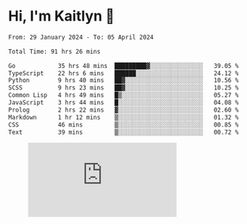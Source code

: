 # Hi, I'm Kaitlyn 👋
<!--START_SECTION:waka-->

```txt
From: 29 January 2024 - To: 05 April 2024

Total Time: 91 hrs 26 mins

Go            35 hrs 48 mins  █████████▓░░░░░░░░░░░░░░░   39.05 %
TypeScript    22 hrs 6 mins   ██████░░░░░░░░░░░░░░░░░░░   24.12 %
Python        9 hrs 40 mins   ██▓░░░░░░░░░░░░░░░░░░░░░░   10.56 %
SCSS          9 hrs 23 mins   ██▓░░░░░░░░░░░░░░░░░░░░░░   10.25 %
Common Lisp   4 hrs 49 mins   █▒░░░░░░░░░░░░░░░░░░░░░░░   05.27 %
JavaScript    3 hrs 44 mins   █░░░░░░░░░░░░░░░░░░░░░░░░   04.08 %
Prolog        2 hrs 22 mins   ▓░░░░░░░░░░░░░░░░░░░░░░░░   02.60 %
Markdown      1 hr 12 mins    ▒░░░░░░░░░░░░░░░░░░░░░░░░   01.32 %
CSS           46 mins         ▒░░░░░░░░░░░░░░░░░░░░░░░░   00.85 %
Text          39 mins         ▒░░░░░░░░░░░░░░░░░░░░░░░░   00.72 %
```

<!--END_SECTION:waka-->

<figure><embed src="https://wakatime.com/share/@018d58bc-3d22-46c9-b2d7-4ed36fb8172d/243b5d9b-77cd-4133-89ff-dcc8f225fa18.svg"></embed></figure>
